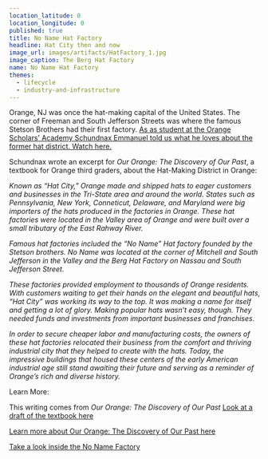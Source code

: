 ```yaml
---
location_latitude: 0
location_longitude: 0
published: true
title: No Name Hat Factory
headline: Hat City then and now
image_url: images/artifacts/HatFactory_1.jpg
image_caption: The Berg Hat Factory
name: No Name Hat Factory
themes:
  - lifecycle
  - industry-and-infrastructure
---
```

Orange, NJ was once the hat-making capital of the United States. The corner of Freeman and South Jefferson Streets was where the famous Stetson Brothers had their first factory.  [As as student at the Orange Scholars’ Academy Schundnax Emmanuel told us what he loves about the former hat district. Watch here.](https://vimeo.com/117971496)  

Schundnax wrote an excerpt for _Our Orange: The Discovery of Our Past_, a textbook for Orange third graders, about the Hat-Making District in Orange:  

_Known as “Hat City,” Orange made and shipped hats to eager customers and businesses in the Tri-State area and around the world.  States such as Pennsylvania, New York, Conneticut, Delaware, and Maryland were big importers of the hats produced in the factories in Orange.  These hat factories were located in the Valley area of Orange and were built over a small tributary of the East Rahway River._ 

_Famous hat factories included the “No Name” Hat factory founded by the Stetson brothers.  No Name was located at the corner of Mitchell and South Jefferson in the Valley and the Berg Hat Factory on Nassau and South Jefferson Street._

_These factories provided employment to thousands of Orange residents. With customers waiting to get their hands on the elegant and beautiful hats, “Hat City” was working its way to the top. It was making a name for itself and getting a lot of glory. Making popular hats wasn’t easy, though. They needed funds and investments from important businesses and franchises._ 

_In order to secure cheaper labor and manufacturing costs, the owners of these hat factories relocated their business from the comfort and thriving industrial city that they helped to create with the hats. Today, the impressive buildings that housed these centers of the early American industrial age still stand awaiting their future and serving as a reminder of Orange’s rich and diverse history._  

Learn More:  

This writing comes from _Our Orange: The Discovery of Our Past_ [Look at a draft of the textbook here](http://www.universityoforange.org/newsite/our-orange-the-discovery-of-our-past)  

[Learn more about Our Orange: The Discovery of Our Past here](https://vimeo.com/117972168)  

[Take a look inside the No Name Factory](http://pixbyninjuhtrixx.weebly.com/east-orange-mad-hatter.html)
